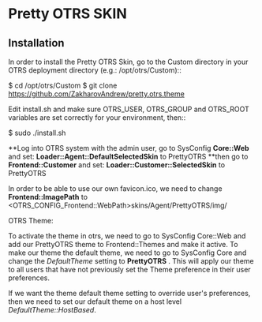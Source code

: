 # Pretty OTRS SKIN

## Installation

In order to install the Pretty OTRS Skin, go to the Custom directory in your OTRS
deployment directory (e.g.: /opt/otrs/Custom)::

$ cd /opt/otrs/Custom
$ git clone https://github.com/ZakharovAndrew/pretty.otrs.theme

Edit install.sh and make sure OTRS_USER, OTRS_GROUP and OTRS_ROOT variables are set correctly for your environment, then::

$ sudo ./install.sh

**Log into OTRS system with the admin user, go to SysConfig **Core::Web** and set: 
    **Loader::Agent::DefaultSelectedSkin** to PrettyOTRS
**then go to **Frontend::Customer** and set:
    **Loader::Customer::SelectedSkin** to PrettyOTRS

In order to be able to use our own favicon.ico, we need to change **Frontend::ImagePath** to <OTRS_CONFIG_Frontend::WebPath>skins/Agent/PrettyOTRS/img/

OTRS Theme:

To activate the theme in otrs, we need to go to SysConfig Core::Web and add our PrettyOTRS theme to Frontend::Themes and make it active.
To make our theme the default theme, we need to go to SysConfig Core and change the *DefaultTheme* setting to **PrettyOTRS** . This will apply our theme to all users that have not previously set the Theme preference in their user preferences.

If we want the theme default theme setting to override user's preferences, then we need to set our default theme on a host level *DefaultTheme::HostBased*.
